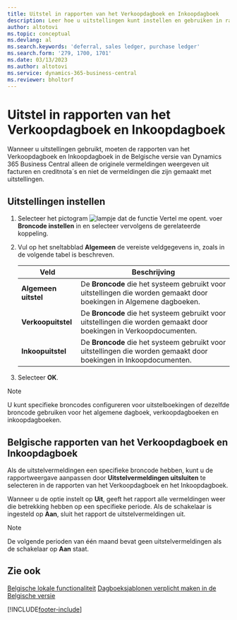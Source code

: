 ```yaml
---
title: Uitstel in rapporten van het Verkoopdagboek en Inkoopdagboek
description: Leer hoe u uitstellingen kunt instellen en gebruiken in rapporten van het Verkoopdagboek en Inkoopdagboek in de Belgische versie van Business Central.
author: altotovi
ms.topic: conceptual
ms.devlang: al
ms.search.keywords: 'deferral, sales ledger, purchase ledger'
ms.search.form: '279, 1700, 1701'
ms.date: 03/13/2023
ms.author: altotovi
ms.service: dynamics-365-business-central
ms.reviewer: bholtorf
---
```


# Uitstel in rapporten van het Verkoopdagboek en Inkoopdagboek

Wanneer u uitstellingen gebruikt, moeten de rapporten van het Verkoopdagboek en Inkoopdagboek in de Belgische versie van Dynamics 365 Business Central alleen de originele vermeldingen weergeven uit facturen en creditnota´s en niet de vermeldingen die zijn gemaakt met uitstellingen.

## Uitstellingen instellen

1. Selecteer het pictogram ![lampje dat de functie Vertel me opent.](../../media/ui-search/search_small.png "Vertel me wat u wilt doen") voer **Broncode instellen** in en selecteer vervolgens de gerelateerde koppeling.  
2. Vul op het sneltabblad **Algemeen** de vereiste veldgegevens in, zoals in de volgende tabel is beschreven.  

    |      Veld   |         Beschrijving        |
    |--------------|----------------------------|
    | **Algemeen uitstel** | De **Broncode** die het systeem gebruikt voor uitstellingen die worden gemaakt door boekingen in Algemene dagboeken. |
    | **Verkoopuitstel** | De **Broncode** die het systeem gebruikt voor uitstellingen die worden gemaakt door boekingen in Verkoopdocumenten. |
    | **Inkoopuitstel** | De **Broncode** die het systeem gebruikt voor uitstellingen die worden gemaakt door boekingen in Inkoopdocumenten. |
    
3. Selecteer **OK**.

> [!NOTE]
> U kunt specifieke broncodes configureren voor uitstelboekingen of dezelfde broncode gebruiken voor het algemene dagboek, verkoopdagboeken en inkoopdagboeken.  

## Belgische rapporten van het Verkoopdagboek en Inkoopdagboek

Als de uitstelvermeldingen een specifieke broncode hebben, kunt u de rapportweergave aanpassen door **Uitstelvermeldingen uitsluiten** te selecteren in de rapporten van het Verkoopdagboek en het Inkoopdagboek. 

Wanneer u de optie instelt op **Uit**, geeft het rapport alle vermeldingen weer die betrekking hebben op een specifieke periode. Als de schakelaar is ingesteld op **Aan**, sluit het rapport de uitstelvermeldingen uit.  

> [!NOTE]
> De volgende perioden van één maand bevat geen uitstelvermeldingen als de schakelaar op **Aan** staat.

## Zie ook

[Belgische lokale functionaliteit](belgium-local-functionality.md)
[Dagboeksjablonen verplicht maken in de Belgische versie](specify-journal-template-mandatory.md)  

[!INCLUDE[footer-include](../../includes/footer-banner.md)]
